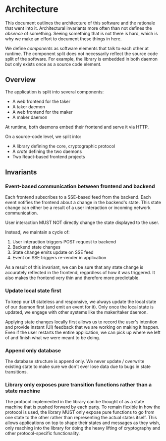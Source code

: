 # Architecture

This document outlines the architecture of this software and the rationale that went into it.
Architectural invariants more often than not defines the _absence_ of something.
Seeing something that is not there is hard, which is why we make an effort to document these things in here.

We define _components_ as software elements that talk to each other at runtime.
The component split does not necessarily reflect the source code split of the software.
For example, the library is embedded in both daemon but only exists once as a source code element.

## Overview

The application is split into several components:

- A web frontend for the taker
- A taker daemon
- A web frontend for the maker
- A maker daemon

At runtime, both daemons embed their frontend and serve it via HTTP.

On a source-code level, we split into:

- A library defining the core, cryptographic protocol
- A _crate_ defining the two daemons
- Two React-based frontend projects

## Invariants

### Event-based communication between frontend and backend

Each frontend subscribes to a SSE-based feed from the backend.
Each event notifies the frontend about a change in the backend's state.
This state change can either be a result of a user interaction or incoming network communication.

User interaction MUST NOT directly change the state displayed to the user.

Instead, we maintain a cycle of:

1. User interaction triggers POST request to backend
2. Backend state changes
3. State change emits update on SSE feed
4. Event on SSE triggers re-render in application

As a result of this invariant, we can be sure that any state change is accurately reflected in the frontend, regardless of how it was triggered.
It also makes the frontend very thin and therefore more predictable.

### Update local state first

To keep our UI stateless and responsive, we always update the local state of our daemon first (and emit an event for it).
Only once the local state is updated, we engage with other systems like the maker/taker daemon.

Applying state changes locally first allows us to record the user's intention and provide instant (UI) feedback that we are working on making it happen.
Even if the user restarts the entire application, we can pick up where we left of and finish what we were meant to be doing.

### Append only database

The database structure is append only.
We never update / overwrite existing state to make sure we don't ever lose data due to bugs in state transitions.

### Library only exposes pure transition functions rather than a state machine

The protocol implemented in the library can be thought of as a state machine that is pushed forward by each party.
To remain flexible in how the protocol is used, the library MUST only expose pure functions to go from one state to the other rather than representing the actual states itself.
This allows applications on top to shape their states and messages as they wish, only reaching into the library for doing the heavy lifting of cryptography and other protocol-specific functionality.
